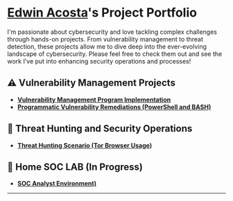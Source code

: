 # <a href="https://www.linkedin.com/in/acostaea3/">Edwin Acosta</a>'s Project Portfolio 

I'm passionate about cybersecurity and love tackling complex challenges through hands-on projects. From vulnerability management to threat detection, these projects allow me to dive deep into the ever-evolving landscape of cybersecurity. Please feel free to check them out and see the work I’ve put into enhancing security operations and processes!


## ⚠️ Vulnerability Management Projects

- **[Vulnerability Management Program Implementation](https://github.com/acostaea3/Vulnerability-Management-Project)**
- **[Programmatic Vulnerability Remediations (PowerShell and BASH)]()**

## 🚨 Threat Hunting and Security Operations

- **[Threat Hunting Scenario (Tor Browser Usage)](https://github.com/acostaea3/Threat-Hunting-Lab)**

## 🚨 Home SOC LAB (In Progress)

- **[SOC Analyst Environment)](https://github.com/acostaea3/)**

<hr/>
